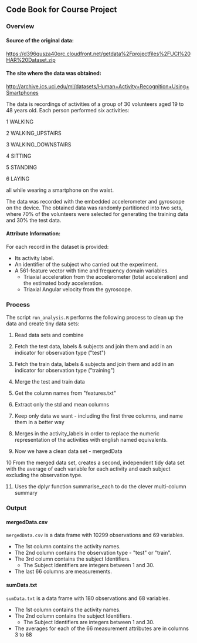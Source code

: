 ## Code Book for Course Project

### Overview

#### Source of the original data:
https://d396qusza40orc.cloudfront.net/getdata%2Fprojectfiles%2FUCI%20HAR%20Dataset.zip

#### The site where the data was obtained:
http://archive.ics.uci.edu/ml/datasets/Human+Activity+Recognition+Using+Smartphones

The data is recordings of activities of a group of 30 volunteers aged 19 to 48 
years old. Each person performed six activities:

1 WALKING

2 WALKING_UPSTAIRS

3 WALKING_DOWNSTAIRS

4 SITTING

5 STANDING

6 LAYING

all while wearing a smartphone on the waist.

The data was recorded with the embedded accelerometer and gyroscope on the 
device. The obtained data was randomly partitioned into two sets, where 70% of 
the volunteers were selected for generating the training data and 30% the test 
data. 

#### Attribute Information:

For each record in the dataset is provided: 

- Its activity label. 
- An identifier of the subject who carried out the experiment.
- A 561-feature vector with time and frequency domain variables. 
    - Triaxial acceleration from the accelerometer (total acceleration) and the 
        estimated body acceleration. 
    - Triaxial Angular velocity from the gyroscope. 


### Process

The script `run_analysis.R` performs the following process to clean up the data
and create tiny data sets:

1.  Read data sets and combine

2.  Fetch the test data, labels & subjects and join them
    and add in an indicator for observation type ("test")

3.  Fetch the train data, labels & subjects and join them
    and add in an indicator for observation type ("training")

4.  Merge the test and train data

5.  Get the column names from "features.txt"
    
6.  Extract only the std and mean columns

7.  Keep only data we want - including the first three columns, and name  
    them in a better way 
    
8.  Merges in the activity_labels in order to replace the numeric representation
    of the activities with english named equivalents.

9.  Now we have a clean data set - mergedData

10  From the merged data set, creates a second, independent tidy data 
    set with the average of each variable for each activity and each subject
    excluding the observation type.
    
11. Uses the dplyr function summarise_each to do the clever multi-column summary


### Output

#### mergedData.csv

`mergedData.csv` is a data frame with 10299 observations and 69 variables.

- The 1st column contains the activity names.
- The 2nd column contains the observation type - "test" or "train".
- The 3rd column contains the subject Identifiers.
    - The Subject Identifiers are integers between 1 and 30.
- The last 66 columns are measurements.

#### sumData.txt

`sumData.txt` is a data frame with 180 observations and 68 variables.

- The 1st column contains the activity names.
- The 2nd column contains the subject Identifiers.
    - The Subject Identifiers are integers between 1 and 30.
- The averages for each of the 66 measurement attributes are in columns 3 to 68

